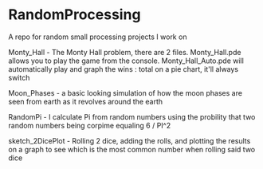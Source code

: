 # RandomProcessing
A repo for random small processing projects I work on

Monty_Hall - The Monty Hall problem, there are 2 files. Monty_Hall.pde allows you to play the game from the console. Monty_Hall_Auto.pde will automatically play              and graph the wins : total on a pie chart, it'll always switch

Moon_Phases - a basic looking simulation of how the moon phases are seen from earth as it revolves around the earth

RandomPi - I calculate Pi from random numbers using the probility that two random numbers being corpime equaling 6 / PI^2

sketch_2DicePlot - Rolling 2 dice, adding the rolls, and plotting the results on a graph to see which is the most common number when rolling said two dice
